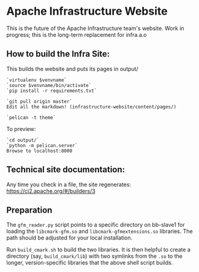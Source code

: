 Apache Infrastructure Website
=============================

This is the future of the Apache Infrastructure team's website.
Work in progress; this is the long-term replacement for infra.a.o

## How to build the Infra Site:
This builds the website and puts its pages in output/

    `virtualenv $venvname`
    `source $venvname/bin/activate`
    `pip install -r requirements.txt`

    `git pull origin master`
    Edit all the markdown! (infrastructure-website/content/pages/)

    `pelican -t theme`

To preview:

    `cd output/`
    `python -m pelican.server`
    Browse to localhost:8000

## Technical site documentation:
Any time you check in a file, the site regenerates:
https://ci2.apache.org/#/builders/3

## Preparation
The `gfm_reader.py` script points to a specific directory on
bb-slave1 for loading the `libcmark-gfm.so` and `libcmark-gfmextensions.so`
libraries. The path should be adjusted for your local installation.

Run `build_cmark.sh` to build the two libraries. It is
then helpful to create a directory (say, `build_cmark/lib`) with
two symlinks from the `.so` to the longer, version-specific libraries
that the above shell script builds.


